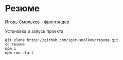Резюме  
======
Игорь Смольков - фронтэндер  
  
Установка и запуск проекта:  
```
git clone https://github.com/igor-smolkov/resume.git
cd resume  
npm i  
npm run start
```